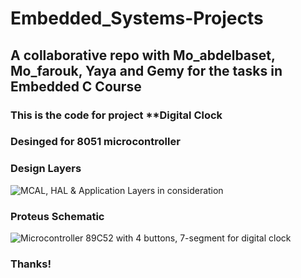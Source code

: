 # Embedded_Systems-Projects
<h2>A collaborative repo with Mo_abdelbaset, Mo_farouk, Yaya and Gemy for the tasks in Embedded C Course</h2>
<h3>This is the code for project **Digital Clock</h3>
<h3>Desinged for 8051 microcontroller</h3>
<h3>Design Layers</h3>
<img alt="MCAL, HAL & Application Layers in consideration" src="https://www.beningo.com/wp-content/uploads/2016/04/API-HAL-Layers.jpg" />
<h3>Proteus Schematic</h3>
<img alt="Microcontroller 89C52 with 4 buttons, 7-segment for digital clock" src="https://drive.google.com/file/d/1FTaTFssuTQLAphlZ06b04JrnyjkCMhhc/view?usp=sharing" />
<h3>Thanks!</h3>
